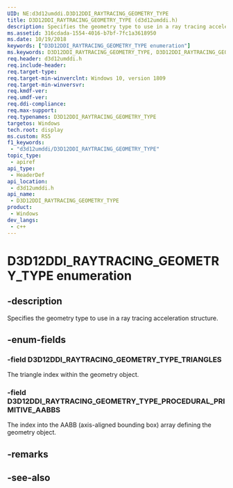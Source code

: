 ```yaml
---
UID: NE:d3d12umddi.D3D12DDI_RAYTRACING_GEOMETRY_TYPE
title: D3D12DDI_RAYTRACING_GEOMETRY_TYPE (d3d12umddi.h)
description: Specifies the geometry type to use in a ray tracing acceleration structure.
ms.assetid: 316cdada-1554-4016-b7bf-7fc1a3618950
ms.date: 10/19/2018
keywords: ["D3D12DDI_RAYTRACING_GEOMETRY_TYPE enumeration"]
ms.keywords: D3D12DDI_RAYTRACING_GEOMETRY_TYPE, D3D12DDI_RAYTRACING_GEOMETRY_TYPE,
req.header: d3d12umddi.h
req.include-header: 
req.target-type: 
req.target-min-winverclnt: Windows 10, version 1809
req.target-min-winversvr: 
req.kmdf-ver: 
req.umdf-ver: 
req.ddi-compliance: 
req.max-support: 
req.typenames: D3D12DDI_RAYTRACING_GEOMETRY_TYPE
targetos: Windows
tech.root: display
ms.custom: RS5
f1_keywords:
 - "d3d12umddi/D3D12DDI_RAYTRACING_GEOMETRY_TYPE"
topic_type:
 - apiref
api_type:
 - HeaderDef
api_location:
 - d3d12umddi.h
api_name:
 - D3D12DDI_RAYTRACING_GEOMETRY_TYPE
product:
 - Windows
dev_langs:
 - c++
---
```


# D3D12DDI_RAYTRACING_GEOMETRY_TYPE enumeration

## -description

Specifies the geometry type to use in a ray tracing acceleration structure.

## -enum-fields

### -field D3D12DDI_RAYTRACING_GEOMETRY_TYPE_TRIANGLES

The triangle index within the geometry object.

### -field D3D12DDI_RAYTRACING_GEOMETRY_TYPE_PROCEDURAL_PRIMITIVE_AABBS

The index into the AABB (axis-aligned bounding box) array defining the geometry object.

## -remarks

## -see-also

